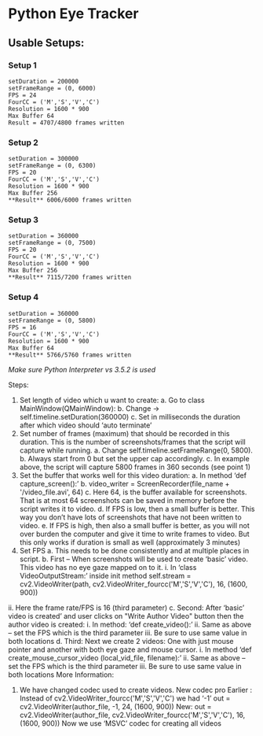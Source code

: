 Python Eye Tracker
==================

## Usable Setups:
### Setup 1
    setDuration = 200000
    setFrameRange = (0, 6000)
    FPS = 24
    FourCC = ('M','S','V','C')
    Resolution = 1600 * 900
    Max Buffer 64
    Result = 4707/4800 frames written

### Setup 2
    setDuration = 300000
    setFrameRange = (0, 6300)
    FPS = 20
    FourCC = ('M','S','V','C')
    Resolution = 1600 * 900
    Max Buffer 256
    **Result** 6006/6000 frames written

### Setup 3
    setDuration = 360000
    setFrameRange = (0, 7500)
    FPS = 20
    FourCC = ('M','S','V','C')
    Resolution = 1600 * 900
    Max Buffer 256
    **Result** 7115/7200 frames written

### Setup 4
    setDuration = 360000
    setFrameRange = (0, 5800)
    FPS = 16
    FourCC = ('M','S','V','C')
    Resolution = 1600 * 900
    Max Buffer 64
    **Result** 5766/5760 frames written

*Make sure Python Interpreter  vs 3.5.2 is used*

Steps:
1.    Set length of video which u want to create:
a.    Go to class MainWindow(QMainWindow):
b.    Change -> self.timeline.setDuration(360000)
c.    Set in milliseconds the duration after which video should ‘auto terminate’
2.    Set number of frames (maximum) that should be recorded in this duration. This is the number of screenshots/frames that the script will capture while running.
a.    Change self.timeline.setFrameRange(0, 5800).
b.    Always start from 0 but set the upper cap accordingly.
c.    In example above, the script will capture 5800 frames in 360 seconds (see point 1)
3.    Set the buffer that works well for this video duration:
a.    In method ‘def capture_screen():’
b.    video_writer = ScreenRecorder(file_name + '/video_file.avi', 64)
c.    Here 64, is the buffer available for screenshots. That is at most 64 screenshots can be saved in memory before the script writes it to video.
d.    If FPS is low, then a small buffer is better. This way you don’t have lots of screenshots that have not been written to video.
e.    If FPS is high, then also a small buffer is better, as you will not over burden the computer and give it time to write frames to video. But this only works if duration is small as well (approximately 3 minutes)
4.    Set FPS
a.    This needs to be done consistently and at multiple places in script.
b.    First – When screenshots will be used to create ‘basic’ video. This video has no eye gaze mapped on to it.
i.    In ‘class VideoOutputStream:’ inside init method
self.stream = cv2.VideoWriter(path, cv2.VideoWriter_fourcc('M','S','V','C'), 16, (1600, 900))

ii.    Here the frame rate/FPS is 16 (third parameter)
c.    Second: After ‘basic’ video is created’ and user clicks on "Write Author Video" button then the author video is created:
i.    In method: ‘def create_video():’
ii.    Same as above – set the FPS which is the third parameter
iii.    Be sure to use same value in both locations
d.    Third: Next we create 2 videos: One with just mouse pointer and another with both eye gaze and mouse cursor.
i.    In method ‘def create_mouse_cursor_video (local_vid_file, filename):’
ii.    Same as above – set the FPS which is the third parameter
iii.    Be sure to use same value in both locations
More Information:
1.    We have changed codec used to create videos. New codec pro
Earlier :
Instead of cv2.VideoWriter_fourcc('M','S','V','C') we had ‘-1’
out = cv2.VideoWriter(author_file, -1, 24, (1600, 900))
New:
out = cv2.VideoWriter(author_file, cv2.VideoWriter_fourcc('M','S','V','C'), 16, (1600, 900))
Now we use ‘MSVC’ codec for creating all videos
